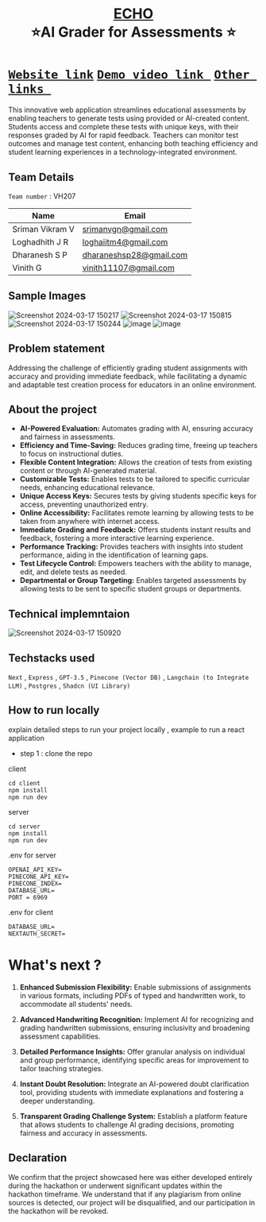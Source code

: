 <h1 align="center" style="border-bottom: none">
    <b>
        <a href="https://www.google.com"> ECHO </a><br>
    </b>
    ⭐️AI Grader for Assessments ⭐️ <br>
</h1>

# [`Website link`](http://www.google.com) [`Demo video link `](https://youtu.be/OWJLZvTyeOc) [`Other links `](http://www.google.com)

This innovative web application streamlines educational assessments by enabling teachers to generate tests using provided or AI-created content. Students access and complete these tests with unique keys, with their responses graded by AI for rapid feedback. Teachers can monitor test outcomes and manage test content, enhancing both teaching efficiency and student learning experiences in a technology-integrated environment.

## Team Details

`Team number` : VH207

| Name            | Email                   |
| --------------- | ----------------------- |
| Sriman Vikram V | srimanvgn@gmail.com     |
| Loghadhith J R  | loghaiitm4@gmail.com    |
| Dharanesh S P   | dharaneshsp28@gmail.com |
| Vinith G        | vinith11107@gmail.com   |

## Sample Images

![Screenshot 2024-03-17 150217](https://github.com/DharaneshSP/0IQ/assets/118037472/d42a32c8-4e84-4bca-a4df-9ecd981d3ce0)
![Screenshot 2024-03-17 150815](https://github.com/DharaneshSP/0IQ/assets/118037472/b6cf1b0d-0b82-4026-b34b-323ba373604a)
![Screenshot 2024-03-17 150244](https://github.com/DharaneshSP/0IQ/assets/118037472/d1b6172e-e8fb-4508-b5ff-629ab270ea7c)
![image](https://github.com/vikram761/0IQ/assets/119474571/b9c6fd15-250f-49e7-8ed6-f6b25f8c9811)
![image](https://github.com/vikram761/0IQ/assets/119474571/5ddf113c-3c04-4b3a-bf05-0ac0f14eba17)



## Problem statement

Addressing the challenge of efficiently grading student assignments with accuracy and providing immediate feedback, while facilitating a dynamic and adaptable test creation process for educators in an online environment.

## About the project

- **AI-Powered Evaluation:** Automates grading with AI, ensuring accuracy and fairness in assessments.
- **Efficiency and Time-Saving:** Reduces grading time, freeing up teachers to focus on instructional duties.
- **Flexible Content Integration:** Allows the creation of tests from existing content or through AI-generated material.
- **Customizable Tests:** Enables tests to be tailored to specific curricular needs, enhancing educational relevance.
- **Unique Access Keys:** Secures tests by giving students specific keys for access, preventing unauthorized entry.
- **Online Accessibility:** Facilitates remote learning by allowing tests to be taken from anywhere with internet access.
- **Immediate Grading and Feedback:** Offers students instant results and feedback, fostering a more interactive learning experience.
- **Performance Tracking:** Provides teachers with insights into student performance, aiding in the identification of learning gaps.
- **Test Lifecycle Control:** Empowers teachers with the ability to manage, edit, and delete tests as needed.
- **Departmental or Group Targeting:** Enables targeted assessments by allowing tests to be sent to specific student groups or departments.

## Technical implemntaion

![Screenshot 2024-03-17 150920](https://github.com/DharaneshSP/0IQ/assets/118037472/6299fec7-43d0-4d52-b271-18efd3260a59)

## Techstacks used

`Next` , `Express` , `GPT-3.5` , `Pinecone (Vector DB)` , `Langchain (to Integrate LLM)` , `Postgres` , `Shadcn (UI Library)`

## How to run locally

explain detailed steps to run your project locally , example to run a react application

- step 1 : clone the repo

client

```
cd client
npm install
npm run dev
```

server

```
cd server
npm install
npm run dev
```

.env for server

```
OPENAI_API_KEY=
PINECONE_API_KEY=
PINECONE_INDEX=
DATABASE_URL=
PORT = 6969
```

.env for client

```
DATABASE_URL=
NEXTAUTH_SECRET=
```

# What's next ?

1. **Enhanced Submission Flexibility:** Enable submissions of assignments in various formats, including PDFs of typed and handwritten work, to accommodate all students' needs.
2. **Advanced Handwriting Recognition:** Implement AI for recognizing and grading handwritten submissions, ensuring inclusivity and broadening assessment capabilities.

3. **Detailed Performance Insights:** Offer granular analysis on individual and group performance, identifying specific areas for improvement to tailor teaching strategies.

4. **Instant Doubt Resolution:** Integrate an AI-powered doubt clarification tool, providing students with immediate explanations and fostering a deeper understanding.

5. **Transparent Grading Challenge System:** Establish a platform feature that allows students to challenge AI grading decisions, promoting fairness and accuracy in assessments.

## Declaration

We confirm that the project showcased here was either developed entirely during the hackathon or underwent significant updates within the hackathon timeframe. We understand that if any plagiarism from online sources is detected, our project will be disqualified, and our participation in the hackathon will be revoked.
